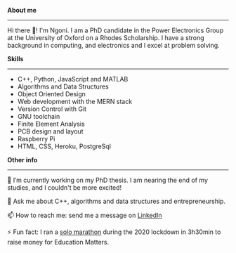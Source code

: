
<strong>About me</strong> 

<hr>

Hi there 👋! I'm Ngoni. I am a PhD candidate in the Power Electronics Group at the University of Oxford on a Rhodes Scholarship. I have a strong background in computing, and electronics and I excel at problem solving. 

<strong>Skills</strong>

<hr>

- C++, Python, JavaScript and MATLAB
- Algorithms and Data Structures
- Object Oriented Design
- Web development with the MERN stack
- Version Control with Git
- GNU toolchain
- Finite Element Analysis
- PCB design and layout
- Raspberry Pi
- HTML, CSS, Heroku, PostgreSql


<strong>Other info</strong>

<hr>

🔭 I’m currently working on my PhD thesis. I am nearing the end of my studies, and I couldn't be more excited!

💬 Ask me about C++, algorithms and data structures and entrepreneurship.

📫 How to reach me: send me a message on [LinkedIn](https://www.linkedin.com/in/ngoni-mugwisi/)

⚡ Fun fact: I ran a [solo marathon](https://www.trinity.ox.ac.uk/news/solo-marathon-birthday-celebration-trinity-postgraduate) during the 2020 lockdown in 3h30min to raise money for Education Matters.


<!--
**mmugwin/mmugwin** is a ✨ _special_ ✨ repository because its `README.md` (this file) appears on your GitHub profile.

Here are some ideas to get you started:

- 🔭 I’m currently working on ...
- 🌱 I’m currently learning ...
- 👯 I’m looking to collaborate on ...
- 🤔 I’m looking for help with ...
- 💬 Ask me about ...
- 📫 How to reach me: ...
- ⚡ Fun fact: ...
-->
